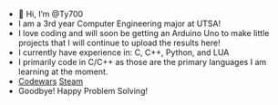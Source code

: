 - 👋 Hi, I’m @Ty700
- I am a 3rd year Computer Engineering major at UTSA!
- I love coding and will soon be getting an Arduino Uno to make little projects that I will continue to upload the results here!
- I currently have experience in: C, C++, Python, and LUA
- I primarily code in C/C++ as those are the primary languages I am learning at the moment. 
- [Codewars](https://www.codewars.com/users/Ty700) [Steam](https://steamcommunity.com/id/Tylanater700/)
- Goodbye! Happy Problem Solving!
